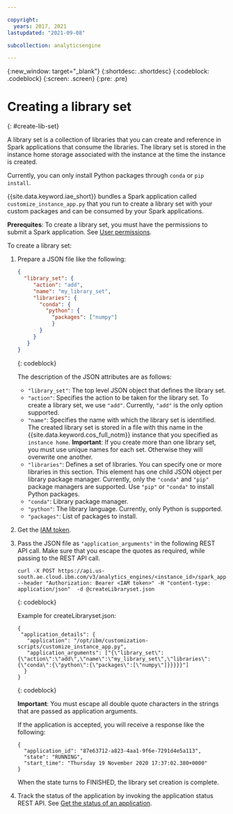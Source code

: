 ```yaml
---

copyright:
  years: 2017, 2021
lastupdated: "2021-09-08"

subcollection: analyticsengine

---
```


<!-- Attribute definitions -->
{:new_window: target="_blank"}
{:shortdesc: .shortdesc}
{:codeblock: .codeblock}
{:screen: .screen}
{:pre: .pre}

# Creating a library set
{: #create-lib-set}

A library set is a collection of libraries that you can create and reference in Spark applications that consume the libraries. The library set is stored in the instance home storage associated with the instance at the time the instance is created.

Currently, you can only install Python packages through `conda` or `pip install`.

{{site.data.keyword.iae_short}} bundles a Spark application called `customize_instance_app.py` that you run to create a library set with your custom packages and can be consumed by your Spark applications.

**Prerequites**: To create a library set, you must have the permissions to submit a Spark application. See [User permissions](/docs/AnalyticsEngine?topic=AnalyticsEngine-grant-permissions-serverless).

To create a library set:

1. Prepare a JSON file like the following:
   ```json
   {
     "library_set": {
        "action": "add",
        "name": "my_library_set",
        "libraries": {
          "conda": {
            "python": {
              "packages": ["numpy"]
              }
          }
	    }
      }
   }
   ```
   {: codeblock}

   The description of the JSON attributes are as follows:
   - `"library_set"`: The top level JSON object that defines the library set.
   - `"action"`: Specifies the action to be taken for the library set. To create a library set, we use `"add"`. Currently, `"add"` is the only option supported.
   - `"name"`: Specifies the name with which the library set is identified. The created library set is stored in a file with this name in the {{site.data.keyword.cos_full_notm}} instance that you specified as `instance home`. **Important**: If you create more than one library set, you must use unique names for each set. Otherwise they will overwrite one another.
   - `"libraries"`: Defines a set of libraries. You can specify one or more libraries in this section. This element has one child JSON object per library package manager. Currently, only the `"conda"` and `"pip"` package managers are supported. Use `"pip"` or `"conda"` to install Python packages.
   - `"conda"`: Library package manager.
   - `"python"`: The library language. Currently, only Python is supported.
   - `"packages"`: List of packages to install.

1. Get the [IAM token](/docs/AnalyticsEngine?topic=AnalyticsEngine-retrieve-iam-token-serverless).
1. Pass the JSON file as `"application_arguments"` in the following REST API call. Make sure that you escape the quotes as required, while passing to the REST API call.
   ```
   curl -X POST https://api.us-south.ae.cloud.ibm.com/v3/analytics_engines/<instance_id>/spark_applications --header "Authorization: Bearer <IAM token>" -H "content-type: application/json"  -d @createLibraryset.json
   ```
   {: codeblock}

   Example for createLibraryset.json:
   ```
   {
    "application_details": {
      "application": "/opt/ibm/customization-scripts/customize_instance_app.py",
      "application_arguments": ["{\"library_set\":{\"action\":\"add\",\"name\":\"my_library_set\",\"libraries\":{\"conda\":{\"python\":{\"packages\":[\"numpy\"]}}}}}"]
     }
   }
   ```
   {: codeblock}

   **Important**: You must escape all double quote characters in the strings that are passed as application arguments.

   If the application is accepted, you will receive a response like the following:
   ```
   {
     "application_id": "87e63712-a823-4aa1-9f6e-7291d4e5a113",
     "state": "RUNNING",
     "start_time": "Thursday 19 November 2020 17:37:02.380+0000"
   }
   ```
   When the state turns to FINISHED, the library set creation is complete.
1. Track the status of the application by invoking the application status REST API. See [Get the status of an application](/docs/AnalyticsEngine?topic=AnalyticsEngine-spark-app-rest-api#spark-app-status).
